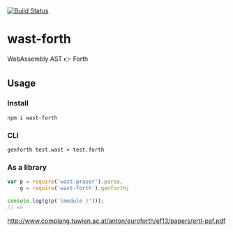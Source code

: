 [![Build Status](https://travis-ci.org/drom/wast-forth.svg?branch=master)](https://travis-ci.org/drom/wast-forth)
# wast-forth

WebAssembly AST :point_right: Forth


## Usage

### Install

```
npm i wast-forth
```

### CLI

```
genforth test.wast > test.forth
```

### As a library

```js
var p = require('wast-praser').parse,
    g = require('wast-forth').genforth;

console.log(g(p('(module )')));
// =>
```

http://www.complang.tuwien.ac.at/anton/euroforth/ef13/papers/ertl-paf.pdf
